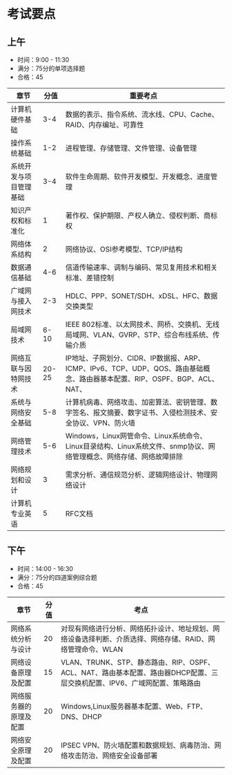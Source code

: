 # 考试要点
## 上午
* 时间：9:00 - 11:30
* 满分：75分的单项选择题
* 合格：45

| 章节 | 分值 | 重要考点 |
| -- | -- | -- |
| 计算机硬件基础 | 3-4 | 数据的表示、指令系统、流水线、CPU、Cache、RAID、内存编址、可靠性 |
| 操作系统基础 | 1-2 | 进程管理、存储管理、文件管理、设备管理 |
| 系统开发与项目管理基础 | 3-4 | 软件生命周期、软件开发模型、开发概念、进度管理 |
| 知识产权和标准化 | 1 | 著作权、保护期限、产权人确立、侵权判断、商标权 |
| 网络体系结构 | 2 | 网络协议、OSI参考模型、TCP/IP结构 |
| 数据通信基础 | 4-6 | 信道传输速率、调制与编码、常见复用技术和相关标准、差错控制 |
| 广域网与接入网技术 | 2-3 | HDLC、PPP、SONET/SDH、xDSL、HFC、数据交换类型 |
| 局域网技术 | 6-10 | IEEE 802标准、以太网技术、网桥、交换机、无线局域网、VLAN、GVRP、STP、综合布线系统、传输介质 |
| 网络互联与因特网技术 | 20-25 | IP地址、子网划分、CIDR、IP数据报、ARP、ICMP、IPv6、TCP、UDP、QOS、路由基础概念、路由器基本配置、RIP、OSPF、BGP、ACL、NAT、 |
| 系统与网络安全基础 | 5-8 | 计算机病毒、网络攻击、加密算法、密钥管理、数字签名、报文摘要、数字证书、入侵检测技术、安全协议、VPN、防火墙 |
| 网络管理技术 | 5-6 | Windows，Linux网管命令、Linux系统命令、Linux目录结构、Linux系统文件、snmp协议、网络管理概念、网络存储、网络故障排除 |
| 网络规划和设计 | 3 | 需求分析、通信规范分析、逻辑网络设计、物理网络设计 |
| 计算机专业英语 | 5 | RFC文档 |


## 下午
* 时间：14:00 - 16:30
* 满分：75分的四道案例综合题
* 合格：45

| 章节 | 分值 | 考点 |
| -- | -- | -- |
| 网络系统分析与设计 | 20 | 对现有网络进行分析、网络拓扑设计、地址规划、网络设备选择判断、介质选择、网络存储、RAID、网络管理命令、WLAN  |
| 网络设备原理及配置 | 15 | VLAN、TRUNK、STP、静态路由、RIP、OSPF、ACL、NAT、路由基本配置、路由器DHCP配置、三层交换机配置、IPV6、广域网配置、策略路由 |
| 网络服务器的原理及配置 | 20 | Windows,Linux服务器基本配置、Web、FTP、DNS、DHCP |
| 网络安全原理及配置 | 20 | IPSEC VPN、防火墙配置和数据规划、病毒防治、网络攻击防治、网络安全设备部署 |